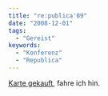 ```yaml
---
title: "re:publica'09"
date: "2008-12-01"
tags:
  - "Gereist"
keywords:
  - "Konferenz"
  - "Republica"
---
```


[Karte gekauft](http://www.re-publica.de/09/), fahre ich hin.
